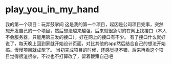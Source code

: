 # play_you_in_my_hand
我的第一个项目：玩弄鼓掌间
这是我的第一个项目，起因是公司项目完事，突然想开发自己的一个项目，然后想法越来越强，后来就很急切的在网上找接口（本人不会服务器，只能用第三发的接口），好在网上的接口有不少。
有了接口什么就好说了，每天晚上回到家就开始设计页面，对比其他的app然后结合自己的想法开始搞。慢慢项目就成型了。
当初完成项目的时候，还感觉挺不错，后来再看这个项目觉得很渣很杂，不过也不打算改了，留着鞭策自己吧
